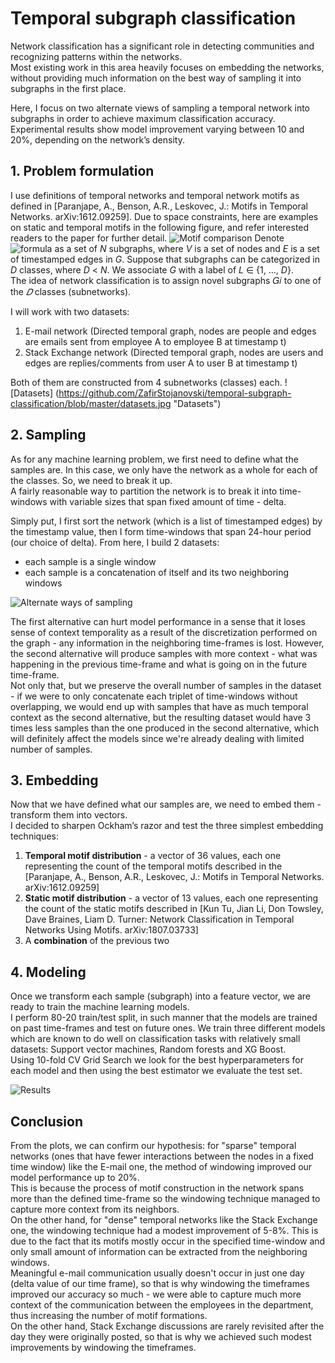 # Temporal subgraph classification
Network classification has a significant role in detecting communities and recognizing patterns within the networks.  
Most existing work in this area heavily focuses on embedding the networks, without providing much information on the best way of sampling it into subgraphs in the first place.  

Here, I focus on two alternate views of sampling a temporal network into subgraphs in order to achieve maximum classification accuracy.  
Experimental results show model improvement varying between 10 and 20%, depending on the network’s density.

## 1. Problem formulation 
I use definitions of temporal networks and temporal network motifs as defined in [Paranjape, A., Benson, A.R., Leskovec, J.: Motifs in Temporal Networks. arXiv:1612.09259]. Due to space constraints, here are examples on static and temporal motifs in the following figure, and refer interested readers to the paper for further detail.
![Motif comparison](https://github.com/ZafirStojanovski/temporal-subgraph-classification/blob/master/motif%20comparison.jpg "Motif comparison")
Denote ![formula](https://github.com/ZafirStojanovski/temporal-subgraph-classification/blob/master/formula.png "formula") as a set of *N* subgraphs, where *V* is a set of nodes and *E* is a set of timestamped edges in *G*. Suppose that subgraphs can be categorized in *D* classes, where *D* < *N*. We associate *G* with a label of *L* ∈ {1, ..., *D*}.  
The idea of network classification is to assign novel subgraphs 𝐺𝑖 to one of the *𝐷* classes (subnetworks).

I will work with two datasets:  
1. E-mail network (Directed temporal graph, nodes are people and edges are emails sent from employee A to employee B at timestamp t)
2. Stack Exchange network (Directed temporal graph, nodes are users and edges are replies/comments from user A to user B at timestamp t)  

Both of them are constructed from 4 subnetworks (classes) each.
![Datasets] (https://github.com/ZafirStojanovski/temporal-subgraph-classification/blob/master/datasets.jpg "Datasets")
## 2. Sampling
As for any machine learning problem, we first need to define what the samples are. In this case, we only have the network as a whole for each of the classes. So, we need to break it up.  
A fairly reasonable way to partition the network is to break it into time-windows with variable sizes that span fixed amount of time - delta.  

Simply put, I first sort the network (which is a list of timestamped edges) by the timestamp value, then I form time-windows that span 24-hour period (our choice of delta).
From here, I build 2 datasets:  
* each sample is a single window
* each sample is a concatenation of itself and its two neighboring windows

![Alternate ways of sampling](https://github.com/ZafirStojanovski/temporal-subgraph-classification/blob/master/btr.png "Alternate ways of sampling")  

The first alternative can hurt model performance in a sense that it loses sense of context temporality as a result of the discretization performed on the graph - any information in the neighboring time-frames is lost.
However, the second alternative will produce samples with more context - what was happening in the previous time-frame and what is going on in the future time-frame.  
Not only that, but we preserve the overall number of samples in the dataset - if we were to only concatenate each triplet of time-windows without overlapping, we would end up with samples that have as much temporal context as the second alternative, but the resulting dataset would have 3 times less samples than the one produced in the second alternative, which will definitely affect the models since we're already dealing with limited number of samples.  

## 3. Embedding
Now that we have defined what our samples are, we need to embed them - transform them into vectors.  
I decided to sharpen Ockham’s razor and test the three simplest embedding techniques:  
1. **Temporal motif distribution** - a vector of 36 values, each one representing the count of the temporal motifs described in the [Paranjape, A., Benson, A.R., Leskovec, J.: Motifs in Temporal Networks. arXiv:1612.09259]
2. **Static motif distribution** - a vector of 13 values, each one representing the count of the static motifs described in [Kun Tu, Jian Li, Don Towsley, Dave Braines, Liam D. Turner: Network Classification in Temporal Networks Using Motifs. arXiv:1807.03733]
3. A **combination** of the previous two  

## 4. Modeling
Once we transform each sample (subgraph) into a feature vector, we are ready to train the machine learning models.  
I perform 80-20 train/test split, in such manner that the models are trained on past time-frames and test on future ones.
We train three different models which are known to do well on classification tasks with relatively small datasets: Support vector machines, Random forests and XG Boost.  
Using 10-fold CV Grid Search we look for the best hyperparameters for each model and then using the best estimator we evaluate the test set.  

![Results](https://github.com/ZafirStojanovski/temporal-subgraph-classification/blob/master/results.png "Results") 

## Conclusion
From the plots, we can confirm our hypothesis: for "sparse" temporal networks (ones that have fewer interactions between the nodes in a fixed time window) like the E-mail one, the method of windowing improved our model performance up to 20%.  
This is because the process of motif construction in the network spans more than the defined time-frame so the windowing technique managed to capture more context from its neighbors.  
On the other hand, for "dense" temporal networks like the Stack Exchange one, the windowing technique had a modest improvement of 5-8%. This is due to the fact that its motifs mostly occur in the specified time-window and only small amount of information can be extracted from the neighboring windows.  
Meaningful e-mail communication usually doesn't occur in just one day (delta value of our time frame), so that is why windowing the timeframes improved our accuracy so much - we were able to capture much more context of the communication between the employees in the department, thus increasing the number of motif formations.  
On the other hand, Stack Exchange discussions are rarely revisited after the day they were originally posted, so that is why we achieved such modest improvements by windowing the timeframes.  
